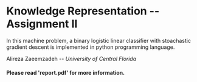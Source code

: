 # Knowledge Representation -- Assignment II
In this machine problem, a binary logistic linear classifier with stoachastic gradient descent is implemented in python programming language. 

Alireza Zaeemzadeh -- *University of Central Florida*

#### Please read 'report.pdf' for more information.
